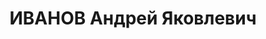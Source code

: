 ---
title: ИВАНОВ Андрей Яковлевич
description: 'Род. в 1894, Томская губ., Мариинский уезд, Боготольская вол., с. Большая
  Косуль, русский, обр.: малограмотный. Проживал: КЖД, разъезд Кирсаново. Ремонтный
  рабочий 2-й дистанции пути КЖД

  Арестован 02.06.1937. Обв.: участие в антисоветской организации, вредительстве.
  Приговор: ВК ВС СССР, 19.07.1938 – 10 лет ИТЛ.

  Реабилитирован ВК ВС СССР 08.12.1959'
---
